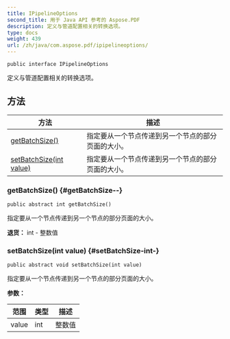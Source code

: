 ```yaml
---
title: IPipelineOptions
second_title: 用于 Java API 参考的 Aspose.PDF
description: 定义与管道配置相关的转换选项。
type: docs
weight: 439
url: /zh/java/com.aspose.pdf/ipipelineoptions/
---
```

```
public interface IPipelineOptions
```

定义与管道配置相关的转换选项。
## 方法

| 方法 | 描述 |
| --- | --- |
| [getBatchSize()](#getBatchSize--) | 指定要从一个节点传递到另一个节点的部分页面的大小。 |
| [setBatchSize(int value)](#setBatchSize-int-) | 指定要从一个节点传递到另一个节点的部分页面的大小。 |
### getBatchSize() {#getBatchSize--}
```
public abstract int getBatchSize()
```


指定要从一个节点传递到另一个节点的部分页面的大小。

**退货：**
int - 整数值
### setBatchSize(int value) {#setBatchSize-int-}
```
public abstract void setBatchSize(int value)
```


指定要从一个节点传递到另一个节点的部分页面的大小。

**参数：**

| 范围 | 类型 | 描述 |
| --- | --- | --- |
| value | int | 整数值 |
